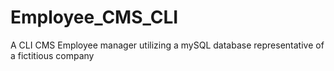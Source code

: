 # Employee_CMS_CLI
A CLI CMS Employee manager utilizing a mySQL database representative of a fictitious company 
